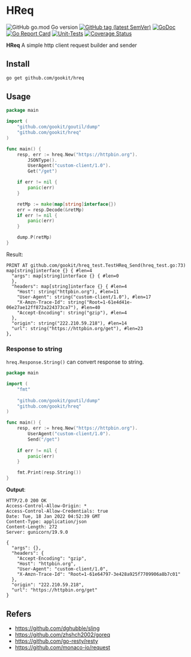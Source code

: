 # HReq

![GitHub go.mod Go version](https://img.shields.io/github/go-mod/go-version/gookit/hreq?style=flat-square)
[![GitHub tag (latest SemVer)](https://img.shields.io/github/tag/gookit/hreq)](https://github.com/gookit/goutil)
[![GoDoc](https://godoc.org/github.com/gookit/hreq?status.svg)](https://pkg.go.dev/github.com/gookit/hreq)
[![Go Report Card](https://goreportcard.com/badge/github.com/gookit/hreq)](https://goreportcard.com/report/github.com/gookit/hreq)
[![Unit-Tests](https://github.com/gookit/hreq/workflows/Unit-Tests/badge.svg)](https://github.com/gookit/hreq/actions)
[![Coverage Status](https://coveralls.io/repos/github/gookit/hreq/badge.svg?branch=main)](https://coveralls.io/github/gookit/hreq?branch=main)

**HReq** A simple http client request builder and sender

## Install

```bash
go get github.com/gookit/hreq
```

## Usage

```go
package main

import (
	"github.com/gookit/goutil/dump"
	"github.com/gookit/hreq"
)

func main() {
	resp, err := hreq.New("https://httpbin.org").
		JSONType().
		UserAgent("custom-client/1.0").
		Get("/get")

	if err != nil {
		panic(err)
	}

	retMp := make(map[string]interface{})
	err = resp.Decode(&retMp)
	if err != nil {
		panic(err)
	}

	dump.P(retMp)
}
```

Result:

```text
PRINT AT github.com/gookit/hreq_test.TestHReq_Send(hreq_test.go:73)
map[string]interface {} { #len=4
  "args": map[string]interface {} { #len=0
  },
  "headers": map[string]interface {} { #len=4
    "Host": string("httpbin.org"), #len=11
    "User-Agent": string("custom-client/1.0"), #len=17
    "X-Amzn-Trace-Id": string("Root=1-61e4d41e-06e27ae12ff872a224373ca7"), #len=40
    "Accept-Encoding": string("gzip"), #len=4
  },
  "origin": string("222.210.59.218"), #len=14
  "url": string("https://httpbin.org/get"), #len=23
},
```

### Response to string

`hreq.Response.String()` can convert response to string.

```go
package main

import (
	"fmt"
	
	"github.com/gookit/goutil/dump"
	"github.com/gookit/hreq"
)

func main() {
	resp, err := hreq.New("https://httpbin.org").
		UserAgent("custom-client/1.0").
		Send("/get")
	
	if err != nil {
		panic(err)
	}

	fmt.Print(resp.String())
}
```

**Output**:

```text
HTTP/2.0 200 OK
Access-Control-Allow-Origin: *
Access-Control-Allow-Credentials: true
Date: Tue, 18 Jan 2022 04:52:39 GMT
Content-Type: application/json
Content-Length: 272
Server: gunicorn/19.9.0

{
  "args": {}, 
  "headers": {
    "Accept-Encoding": "gzip", 
    "Host": "httpbin.org", 
    "User-Agent": "custom-client/1.0", 
    "X-Amzn-Trace-Id": "Root=1-61e64797-3e428a925f7709906a8b7c01"
  }, 
  "origin": "222.210.59.218", 
  "url": "https://httpbin.org/get"
}
```

## Refers

- https://github.com/dghubble/sling
- https://github.com/zhshch2002/goreq
- https://github.com/go-resty/resty
- https://github.com/monaco-io/request


